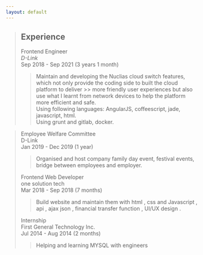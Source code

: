 ```yaml
---
layout: default
---
```


>## Experience  
>Frontend Engineer<br>*D-Link*  
> Sep 2018 - Sep 2021 (3 years 1 month) 
> 
>> Maintain and developing the Nuclias cloud switch features, which not only provide the coding side to built the cloud platform to deliver >> more friendly user experiences but also use what I learnt from network devices to help the platform more efficient and safe.  
>> Using following languages: AngularJS, coffeescript, jade, javascript, html.  
>> Using grunt and gitlab, docker.  

> Employee Welfare Committee  
> D-Link  
> Jan 2019 - Dec 2019 (1 year)  
>> Organised and host company family day event, festival events, bridge between employees and employer.
>
> Frontend Web Developer  
> one solution tech  
> Mar 2018 - Sep 2018 (7 months)  
>> Build website and maintain them with html , css and Javascript , api , ajax json , financial transfer function , UI/UX design .
>
> Internship  
> First General Technology Inc.  
> Jul 2014 - Aug 2014 (2 months)  
>> Helping and learning MYSQL with engineers